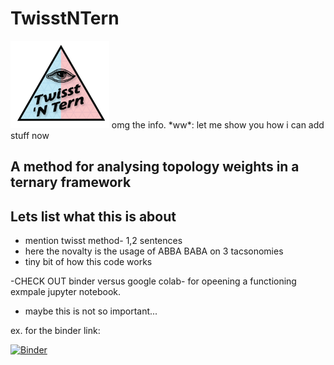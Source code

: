 # TwisstNTern

<img src="logo.png" height="140pt" align="bottom">
omg the info. *ww*: let me show you how i can add stuff now

## A method for analysing topology weights in a ternary framework

## Lets list what this is about

 * mention twisst method- 1,2 sentences
 * here the novalty is the usage of ABBA BABA on 3 tacsonomies
 *  tiny bit of how this code works

-CHECK OUT binder versus google colab- for opeening a functioning exmpale jupyter notebook.
- maybe this is not so important...

ex. for the binder link:

[![Binder](https://mybinder.org/badge_logo.svg)](https://mybinder.org/v2/gh/HilaLifchitz/TwisstNTern/main?labpath=Example.ipynb)


